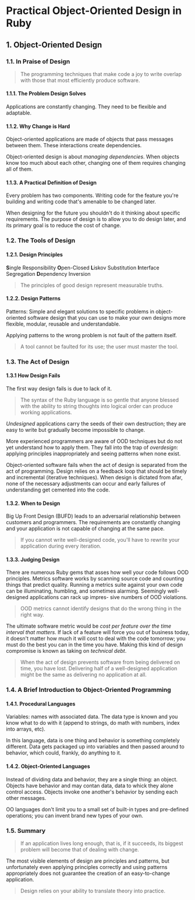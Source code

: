 # Practical Object-Oriented Design in Ruby

## 1. Object-Oriented Design

### 1.1. In Praise of Design

> The programming techniques that make code a joy to write overlap with those that most efficiently produce software.

#### 1.1.1. The Problem Design Solves

Applications are constantly changing. They need to be flexible and adaptable. 

#### 1.1.2. Why Change is Hard

Object-oriented applications are made of objects that pass messages between them. These interactions create dependencies. 

Object-oriented design is about _managing dependencies_. When objects know too much about each other, changing one of them requires changing all of them.

#### 1.1.3. A Practical Definition of Design

Every problem has two components. Writing code for the feature you're building and writing code that's amenable to be changed later.

When designing for the future you shouldn't do it thinking about specific requirements. The purpose of design is to allow you to do design later, and its primary goal is to reduce the cost of change.

### 1.2. The Tools of Design

#### 1.2.1. Design Principles

**S**ingle Responsibility
**O**pen-Closed
**L**iskov Substitution
**I**nterface Segregation
**D**ependency Inversion

> The principles of good design represent measurable truths.

#### 1.2.2. Design Patterns

Patterns: Simple and elegant solutions to specific problems in object-oriented software design that you can use to make your own designs more flexible, modular, reusable and understandable.

Applying patterns to the wrong problem is not fault of the pattern itself.

> A tool cannot be faulted for its use; the user must master
the tool.

### 1.3. The Act of Design

#### 1.3.1 How Design Fails

The first way design fails is due to lack of it.

> The syntax of the Ruby language is so gentle that anyone blessed with the ability to string thoughts into logical order can produce working applications.

_Undesigned_ applications carry the seeds of their own destruction; they are easy to write but gradually become impossible to change.

More experienced programmers are aware of OOD techniques but do not yet understand how to apply them. They fall into the trap of _overdesign_: applying principles inappropriately and seeing patterns when none exist.

Object-oriented software fails when the act of design is separated from the act of programming. Design relies on a feedback loop that should be timely and incremental (iterative techniques). When design is dictated from afar, none of the necessary adjustments can occur and early failures of understanding get cemented into the code.

#### 1.3.2. When to Design

Big Up Front Design (BUFD) leads to an adversarial relationship between customers and programmers. The requirements are constantly changing and your application is not capable of changing at the same pace. 

> If you cannot write well-designed code, you'll have to rewrite your application during every iteration.

#### 1.3.3. Judging Design

There are numerous Ruby gems that asses how well your code follows OOD principles. Metrics software works by scanning source code and counting things that predict quality. Running a metrics suite against your own code can be illuminating, humbling, and sometimes alarming. Seemingly well-designed applications can rack up impres-
sive numbers of OOD violations.

> OOD metrics cannot identify designs that do the wrong thing in the right way.

The ultimate software metric would be _cost per feature over the time interval that matters_. If lack of a feature will force you out of business today, it doesn't matter how much it will cost to deal with the code tomorrow; you must do the best you can in the time you have. Making this kind of design compromise is known as taking on _technical debt_.

> When the act of design prevents software from being delivered on time, you have lost. Delivering half of a well-designed application might be the same as delivering no application at all.

### 1.4. A Brief Introduction to Object-Oriented Programming

#### 1.4.1. Procedural Languages

Variables: names with associated data. The data type is known and you know what to do with it (append to strings, do math with numbers, index into arrays, etc).

In this language, data is one thing and behavior is something completely different. Data gets packaged up into variables and then passed around to behavior, which could, frankly, do anything to it.

#### 1.4.2. Object-Oriented Languages

Instead of dividing data and behavior, they are a single thing: an object. Objects have behavior and may contan data, data to whick they alone control access. Objects invoke one another's behavior by sending each other messages.

OO languages don't limit you to a small set of built-in types and pre-defined operations; you can invent brand new types of your own.

### 1.5. Summary

> If an application lives long enough, that is, if it succeeds, its biggest problem will become that of dealing with change.

The most visible elements of design are principles and patterns, but unfortunately even applying principles correctly and using patterns appropriately does not guarantee the creation of an easy-to-change application.

> Design relies on your ability to translate theory into practice.


